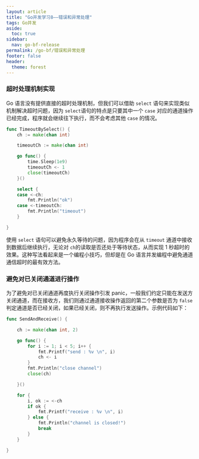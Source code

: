 ```yaml
---
layout: article
title: "Go并发学习8——错误和异常处理"
tags: Go并发
aside:
  toc: true
sidebar:
  nav: go-bf-release
permalink: /go-bf/错误和异常处理
footer: false
header:
  theme: forest
---
```




### 超时处理机制实现

Go 语言没有提供直接的超时处理机制，但我们可以借助 `select` 语句来实现类似机制解决超时问题，因为 `select`语句的特点是只要其中一个 `case` 对应的通道操作已经完成，程序就会继续往下执行，而不会考虑其他 `case` 的情况。

```go
func TimeoutBySelect() {
    ch := make(chan int)

    timeoutCh := make(chan int)

    go func() {
        time.Sleep(1e9)
        timeoutCh <- 1
        close(timeoutCh)
    }()

    select {
    case <-ch:
        fmt.Println("ok")
    case <-timeoutCh:
        fmt.Println("timeout")
    }

}

```

使用 `select` 语句可以避免永久等待的问题，因为程序会在从 `timeout` 通道中接收到数据后继续执行，无论对 `ch`的读取是否还处于等待状态，从而实现 1 秒超时的效果。这种写法看起来是一个编程小技巧，但却是在 Go 语言并发编程中避免通道通信超时的最有效方法。



### 避免对已关闭通道进行操作

为了避免对已关闭通道再度执行关闭操作引发 panic，一般我们约定只能在发送方关闭通道，而在接收方，我们则通过通道接收操作返回的第二个参数是否为 `false` 判定通道是否已经关闭，如果已经关闭，则不再执行发送操作。示例代码如下：

```go
func SendAndReceive() {

    ch := make(chan int, 2)

    go func() {
        for i := 1; i < 5; i++ {
            fmt.Printf("send : %v \n", i)
            ch <- i
        }
        fmt.Println("close channel")
        close(ch)

    }()

    for {
        i, ok := <-ch
        if ok {
            fmt.Printf("receive : %v \n", i)
        } else {
            fmt.Println("channel is closed!")
            break
        }
    }

}
```

